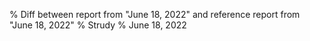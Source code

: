 % Diff between report from "June 18, 2022" and reference report from "June 18, 2022"
% Strudy
% June 18, 2022


